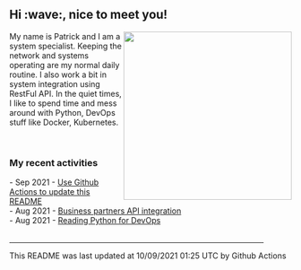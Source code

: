 <h2> Hi :wave:, nice to meet you! </h2>
                                   <img align='right' src="https://media.giphy.com/media/3o6ZsWiPs8bx32YWyY/giphy.gif" width="300" />
                                   <p alight="left">My name is Patrick and I am a system specialist. Keeping the network and systems operating are my normal daily routine. I also work a bit in system integration using RestFul API. In the quiet times, I like to spend time and mess around with Python, DevOps stuff like Docker, Kubernetes.</p>
                                   <br>
                                   <h3>My recent activities</h3>
                                   <!-- Activities start -->
- Sep 2021 - <a href='https://docs.github.com/en/actions' target='_blank'>Use Github Actions to update this README</a><br>
- Aug 2021 - <a href='#' target='_blank'>Business partners API integration</a><br>
- Aug 2021 - <a href='https://book.douban.com/subject/34787347/' target='_blank'>Reading Python for DevOps</a><br><!-- Activities end -->
                              <br>
                              <hr size='8' width='90%'>
                              <!-- Updatetime start -->
This README was last updated at 10/09/2021 01:25 UTC by Github Actions<!-- Updatetime end -->